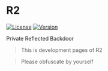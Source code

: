 # R2
[![License](https://img.shields.io/badge/license-MIT-green.svg)](LICENSE)
[![Version](https://img.shields.io/badge/version-0.1-red.svg)]()

Private Reflected Backdoor
> This is development pages of R2

> Please obfuscate by yourself

